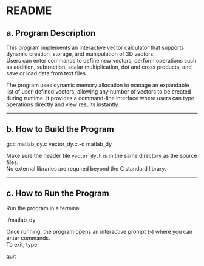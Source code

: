 # README

## a. Program Description

This program implements an interactive vector calculator that supports dynamic creation, storage, and manipulation of 3D vectors.  
Users can enter commands to define new vectors, perform operations such as addition, subtraction, scalar multiplication, dot and cross products, and save or load data from text files.  

The program uses dynamic memory allocation to manage an expandable list of user-defined vectors, allowing any number of vectors to be created during runtime. It provides a command-line interface where users can type operations directly and view results instantly.

---

## b. How to Build the Program

gcc matlab_dy.c vector_dy.c -o matlab_dy

Make sure the header file `vector_dy.h` is in the same directory as the source files.  
No external libraries are required beyond the C standard library.

---

## c. How to Run the Program

Run the program in a terminal:

./matlab_dy

Once running, the program opens an interactive prompt (`>`) where you can enter commands.  
To exit, type:

quit

There are no additional command-line options at startup; all interaction occurs through text commands entered after launch.



## d. List of Commands

 `name = x y z`  Create a vector with name `name` and components `(x, y, z)` 

 `name = a + b`  Create vector `name` as the sum of vectors `a` and `b` 

 `name = a - b`  Create vector `name` as the difference of `a` and `b` 

 `name = a * scalar`  Multiply vector `a` by a scalar value 

 `name = a . b`  Compute the dot product of `a` and `b` (result stored as a vector with only an x-component) 

 `name = a X b`  Compute the cross product of `a` and `b` 

 `list`  Display all currently stored vectors 

 `clear`  Free all allocated memory and remove all vectors 

 `save <filename>`  Save all stored vectors to a text file 

 `load <filename>`  Load vectors from a text file (overwrites current memory) 

 `quit`  Exit the program 

 `-h`  Display help information 


## e. Dynamic Memory Usage

Unlike static programs that predefine array sizes, this program dynamically allocates memory for each new vector entered by the user.  

- A global pointer `vector *memory` stores all active vectors.  
- Each time a new vector is added, the program uses `realloc()` to expand the memory block:
  
  memory = realloc(memory, vector_count * sizeof(vector));
  
- This allows the list of vectors to grow as needed without setting a fixed limit.
- When the user issues the `clear` command or when the program exits, all allocated memory is freed using:
  
  free(memory);
  
- The cleanup function `clear()` is automatically registered with `atexit()` to ensure memory is released even if the user quits unexpectedly.

This design demonstrates safe, flexible use of dynamic memory management for storing an unknown quantity of user-defined data at runtime.

